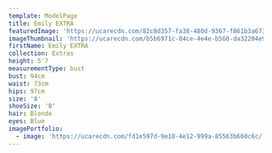 ```yaml
---
template: ModelPage
title: Emily EXTRA
featuredImage: 'https://ucarecdn.com/82c8d357-fa38-480d-9367-f861b3a67326/'
imageThumbnail: 'https://ucarecdn.com/b5b6971c-84ce-4e4e-b560-da32204e93b3/'
firstName: Emily EXTRA
collection: Extras
height: 5'7
measurementType: bust
bust: 94cm
waist: 73cm
hips: 97cm
size: '8'
shoeSize: '8'
hair: Blonde
eyes: Blue
imagePortfolio:
  - image: 'https://ucarecdn.com/fd1e597d-9e10-4e12-999a-85563b660c6c/'
---
```


